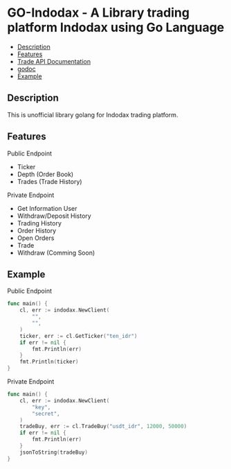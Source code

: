 # GO-Indodax - A Library trading platform Indodax using Go Language
- [Description](#description)
- [Features](#features)
- [Trade API Documentation](https://indodax.com/downloads/BITCOINCOID-API-DOCUMENTATION.pdf)
- [godoc](https://godoc.org/github.com/firdasafridi/go-indodax)
- [Example](#example)

## Description
This is unofficial library golang for Indodax trading platform. 

## Features

Public Endpoint
- Ticker
- Depth (Order Book)
- Trades (Trade History)

Private Endpoint
- Get Information User
- Withdraw/Deposit History
- Trading History
- Order History
- Open Orders
- Trade
- Withdraw (Comming Soon)

## Example

Public Endpoint 
``` go
func main() {
    cl, err := indodax.NewClient(
		"",
		"",
	)
	ticker, err := cl.GetTicker("ten_idr")
	if err != nil {
		fmt.Println(err)
	}
    fmt.Println(ticker)
}
```

Private Endpoint 
```go
func main() {
    cl, err := indodax.NewClient(
		"key", 
		"secret", 
	)
	tradeBuy, err := cl.TradeBuy("usdt_idr", 12000, 50000)
	if err != nil {
		fmt.Println(err)
	}
	jsonToString(tradeBuy)
}
```

